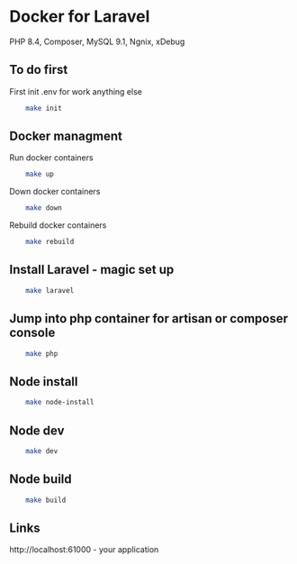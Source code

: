 # Docker for Laravel
PHP 8.4, Composer, MySQL 9.1, Ngnix, xDebug 

## To do first

First init .env for work anything else
```` bash
    make init
````

## Docker managment

Run docker containers
```` bash
    make up
````

Down docker containers
```` bash
    make down
````

Rebuild docker containers
```` bash
    make rebuild
````

## Install Laravel - magic set up
```` bash
    make laravel
````

## Jump into php container for artisan or composer console
```` bash
    make php
````

## Node install
```` bash
    make node-install
````

## Node dev
```` bash
    make dev
````

## Node build
```` bash
    make build
````


 
## Links
http://localhost:61000 - your application
